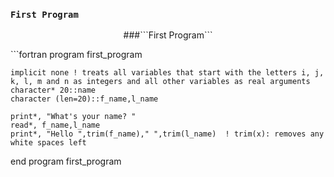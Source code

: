 ### ```First Program```
<p align="center">###```First Program```</p> 
```fortran
program first_program
    
    implicit none ! treats all variables that start with the letters i, j, k, l, m and n as integers and all other variables as real arguments
    character* 20::name
    character (len=20)::f_name,l_name
    
    print*, "What's your name? "
    read*, f_name,l_name
    print*, "Hello ",trim(f_name)," ",trim(l_name)  ! trim(x): removes any white spaces left
    
    
end program first_program
```




